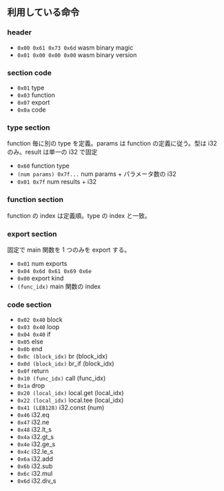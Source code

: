 ## 利用している命令

### header
 - `0x00 0x61 0x73 0x6d` wasm binary magic
 - `0x01 0x00 0x00 0x00` wasm binary version

### section code
 - `0x01` type
 - `0x03` function
 - `0x07` export
 - `0x0a` code

### type section
function 毎に別の type を定義。params は function の定義に従う。型は i32 のみ。result は単一の i32 で固定
- `0x60` function type
- `(num params) 0x7f...` num params + パラメータ数の i32 
- `0x01 0x7f` num results + i32 

### function section
function の index は定義順。type の index と一致。

### export section
固定で main 関数を 1 つのみを export する。
- `0x01` num exports
- `0x04 0x6d 0x61 0x69 0x6e`
- `0x00` export kind
- `(func_idx)` main 関数の index

### code section
- `0x02 0x40` block
- `0x03 0x40` loop
- `0x04 0x40` if
- `0x05` else
- `0x0b` end
- `0x0c (block_idx)` br (block_idx)
- `0x0d (block_idx)` br_if (block_idx)
- `0x0f` return
- `0x10 (func_idx)` call (func_idx)
- `0x1a` drop
- `0x20 (local_idx)` local.get (local_idx)
- `0x22 (local_idx)` local.tee (local_idx)
- `0x41 (LEB128)` i32.const (num)
- `0x46` i32.eq
- `0x47` i32.ne
- `0x48` i32.lt_s
- `0x4a` i32.gt_s
- `0x4e` i32.ge_s
- `0x4c` i32.le_s
- `0x6a` i32.add
- `0x6b` i32.sub
- `0x6c` i32.mul
- `0x6d` i32.div_s